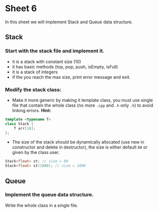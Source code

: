 # Sheet 6

In this sheet we will implement Stack and Queue data structure.

## Stack

### Start with the stack file and implement it.
- it is a stack with constant size (10)
- it has basic methods (top, pop, push, isEmpty, isFull)
- it is a stack of integers
- if the you reach the max size, print error message and exit.

### Modify the stack class:

- Make it more generic by making it template class, you must use single file that contain the whole class (no more `.cpp` and `.h` only `.h`) to avoid linking errors.
**Hint:**

```cpp
template <typename T>
class Stack {
    T arr[10];
};
```

- The size of the stack should be dynamically allocated (use new in constructor
and delete in destructor), the size is either default `80` or given by the class user.
```cpp
Stack<float> st; // size = 80
Stack<float> st(1000); // size = 1000
```

## Queue

### Implement the queue data structure.
Write the whole class in a single file.
